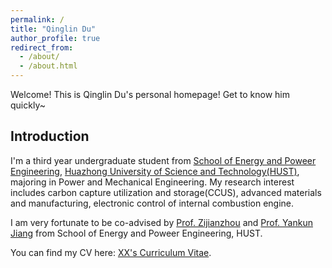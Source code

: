 ```yaml
---
permalink: /
title: "Qinglin Du"
author_profile: true
redirect_from: 
  - /about/
  - /about.html
---
```


Welcome! This is Qinglin Du's personal homepage! Get to know him quickly~

Introduction
------
I'm a third year undergraduate student from [School of Energy and Poweer Engineering](http://energy.hust.edu.cn), [Huazhong University of Science and Technology(HUST)](https://www.hust.edu.cn), majoring in Power and Mechanical Engineering. My research interest includes carbon capture utilization and storage(CCUS), advanced materials and manufacturing, electronic control of internal combustion engine.

I am very fortunate to be co-advised by [Prof. Zijianzhou](http://energy.hust.edu.cn/info/1100/9508.htm) and [Prof. Yankun Jiang](http://energy.hust.edu.cn/info/1111/3695.htm) from School of Energy and Poweer Engineering, HUST.

You can find my CV here: [XX's Curriculum Vitae](../assets/Curriculum_Vitae.pdf).
